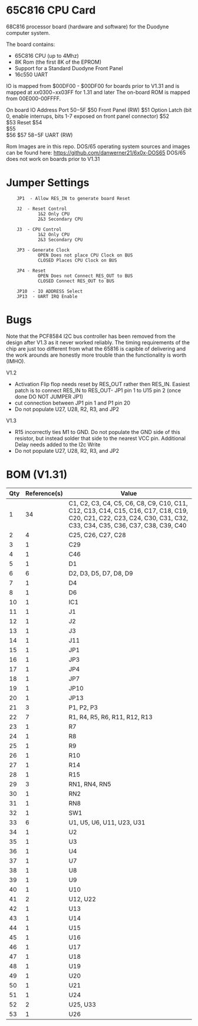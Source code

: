 # 65C816 CPU Card
68C816 processor board (hardware and software) for the Duodyne computer system.

The board contains:
* 65C816 CPU (up to 4Mhz)
* 8K Rom (the first 8K of the EPROM)
* Support for a Standard Duodyne Front Panel
* 16c550 UART


IO is mapped from $00DF00 - $00DF00 for boards prior to V1.31 and is mapped at $xx0300-$xx03FF for 1.31 and later
The on-board ROM is mapped from 00E000-00FFFF.

On board IO Address Port $50-$5F
$50	     Front Panel (RW)
$51	     Option Latch (bit 0, enable interrups, bits 1-7 exposed on front panel connector)
$52	     
$53	     Reset
$54          
$55      
$56
$57 
$58-$5F UART (RW)

Rom Images are in this repo.   DOS/65 operating system sources and images can be found here: https://github.com/danwerner21/6x0x-DOS65
DOS/65 does not work on boards prior to V1.31

# Jumper Settings
        JP1  - Allow RES_IN to generate board Reset

        J2  - Reset Control
                1&2 Only CPU
                2&3 Secondary CPU
                
        J3  - CPU Control
                1&2 Only CPU
                2&3 Secondary CPU

        JP3 - Generate Clock
                OPEN Does not place CPU Clock on BUS
                CLOSED Places CPU Clock on BUS

        JP4 - Reset
                OPEN Does not Connect RES_OUT to BUS
                CLOSED Connect RES_OUT to BUS

        JP10  - IO ADDRESS Select
        JP13  - UART IRQ Enable
        


# Bugs

Note that the PCF8584 I2C bus controller has been removed from the design after V1.3 as it never worked reliably. The timing requirements of the chip are just too different from what the 65816 is capible of delivering and the work arounds are honestly more trouble than the functionality is worth (IMHO).  

V1.2
* Activation Flip flop needs reset by RES_OUT rather then RES_IN.   Easiest patch is to connect RES_IN to RES_OUT-  JP1 pin 1 to U15 pin 2 (once done DO NOT JUMPER JP1)
* cut connection between JP1 pin 1 and P1 pin 20
* Do not populate U27, U28, R2, R3, and JP2

V1.3
* R15 incorrectly ties M1 to GND.  Do not populate the GND side of this resistor, but instead solder that side to the nearest VCC pin.
Additional Delay needs added to the I2c Write
* Do not populate U27, U28, R2, R3, and JP2

# BOM (V1.31)

Qty|Reference(s)|Value
--- | ----------- | -----
1|34|C1, C2, C3, C4, C5, C6, C8, C9, C10, C11, C12, C13, C14, C15, C16, C17, C18, C19, C20, C21, C22, C23, C24, C30, C31, C32, C33, C34, C35, C36, C37, C38, C39, C40|0.1uF
2|4|C25, C26, C27, C28|10uF
3|1|C29|22uF
4|1|C46|47uF
5|1|D1|BI COLOR LED
6|6|D2, D3, D5, D7, D8, D9|LED
7|1|D4|6502
8|1|D6|1N4148
10|1|IC1|65816CPU-DIP
11|1|J1|Connector_Generic:Conn_02x08_Odd_Even
12|1|J2|Connector:Conn_01x03_Male
13|1|J3|Connector:Conn_01x03_Male
14|1|J11|Pin Header Male 02x20 Right Angle| Shrouded
15|1|JP1|Connector:Conn_01x02_Male
16|1|JP3|Jumper:Jumper_2_Open
17|1|JP4|Jumper:Jumper_2_Open
18|1|JP7|Connector_Generic:Conn_02x04_Odd_Even
19|1|JP10|Connector_Generic:Conn_02x04_Odd_Even
20|1|JP13|Jumper:Jumper_2_Open
21|3|P1, P2, P3|Pin Header Male 02x25 Right Angle| Shrouded
22|7|R1, R4, R5, R6, R11, R12, R13|470 ohm
23|1|R7|10 ohm
24|1|R8|470 ohm
25|1|R9|3K ohm
26|1|R10|1K ohm
27|1|R14|100 ohm
28|1|R15|1K ohm
29|3|RN1, RN4, RN5|4700 ohm bussed  9 pin
30|1|RN2|1K  ohm bussed  9 pin
31|1|RN8|10K  ohm bussed  9 pin
32|1|SW1|Switch:SW_Push
33|6|U1, U5, U6, U11, U23, U31|74LS244
34|1|U2|UART CLOCK
35|1|U3|74LS14
36|1|U4|74LS07
37|1|U7|74LS04
38|1|U8|74LS245
39|1|U9|GAL22V10
40|1|U10|GAL16V8
41|2|U12, U22|74LS688
42|1|U13|CPU CLOCK
43|1|U14|TL16C550CFN
44|1|U15|DS1233
45|1|U16|74LS08
46|1|U17|74LS00
47|1|U18|74HC245
48|1|U19|27C64
49|1|U20|GAL22V10
50|1|U21|74LS74
51|1|U24|74HC573
52|2|U25, U33|74LS374
53|1|U26|74LS32
